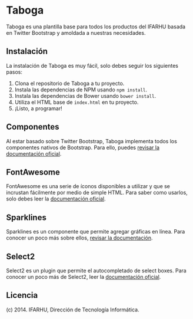 # Taboga

Taboga es una plantilla base para todos los productos del IFARHU basada en Twitter Bootstrap y amoldada a nuestras necesidades.

## Instalación

La instalación de Taboga es muy fácil, solo debes seguir los siguientes pasos:

1. Clona el repositorio de Taboga a tu proyecto.
2. Instala las dependencias de NPM usando `npm install`.
3. Instala las dependencias de Bower usando `bower install`.
4. Utiliza el HTML base de `index.html` en tu proyecto.
5. ¡Listo, a programar!

## Componentes

Al estar basado sobre Twitter Bootstrap, Taboga implementa todos los componentes nativos de Bootstrap. Para ello, puedes [revisar la documentación oficial](http://getbootstrap.com/components/).

## FontAwesome

FontAwesome es una serie de íconos disponibles a utilizar y que se incrustan fácilmente por medio de simple HTML.
Para saber como usarlos, solo debes leer la [documentación oficial](http://fontawesome.io/).

## Sparklines

Sparklines es un componente que permite agregar gráficas en línea. Para conocer un poco más sobre ellos, [revisar la documentación](http://omnipotent.net/jquery.sparkline).

## Select2

Select2 es un plugin que permite el autocompletado de select boxes. Para conocer un poco más de Select2, leer la [documentación oficial](http://ivaynberg.github.io/select2/).

## Licencia

(c) 2014. IFARHU, Dirección de Tecnología Informática.